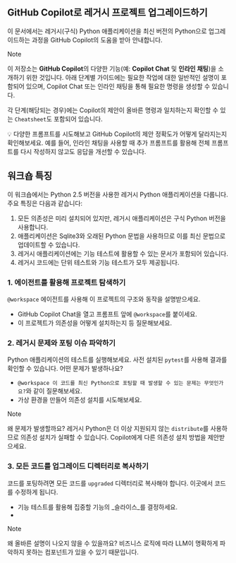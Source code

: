 ## GitHub Copilot로 레거시 프로젝트 업그레이드하기

이 문서에서는 레거시(구식) Python 애플리케이션을 최신 버전의 Python으로 업그레이드하는 과정을 GitHub Copilot의 도움을 받아 안내합니다.

> [!NOTE]
> 이 저장소는 **GitHub Copilot**의 다양한 기능(예: **Copilot Chat** 및 **인라인 채팅**)을 소개하기 위한 것입니다. 아래 단계별 가이드에는 필요한 작업에 대한 일반적인 설명이 포함되어 있으며, Copilot Chat 또는 인라인 채팅을 통해 필요한 명령을 생성할 수 있습니다.
>
> 각 단계(해당되는 경우)에는 Copilot의 제안이 올바른 명령과 일치하는지 확인할 수 있는 `Cheatsheet`도 포함되어 있습니다.
>
> 💡 다양한 프롬프트를 시도해보고 GitHub Copilot의 제안 정확도가 어떻게 달라지는지 확인해보세요. 예를 들어, 인라인 채팅을 사용할 때 추가 프롬프트를 활용해 전체 프롬프트를 다시 작성하지 않고도 응답을 개선할 수 있습니다.

## 워크숍 특징

이 워크숍에서는 Python 2.5 버전을 사용한 레거시 Python 애플리케이션을 다룹니다. 주요 특징은 다음과 같습니다:

1. 모든 의존성은 미리 설치되어 있지만, 레거시 애플리케이션은 구식 Python 버전을 사용합니다.
2. 애플리케이션은 Sqlite3와 오래된 Python 문법을 사용하므로 이를 최신 문법으로 업데이트할 수 있습니다.
3. 레거시 애플리케이션에는 기능 테스트에 활용할 수 있는 문서가 포함되어 있습니다.
4. 레거시 코드에는 단위 테스트와 기능 테스트가 모두 제공됩니다.

### 1. 에이전트를 활용해 프로젝트 탐색하기

`@workspace` 에이전트를 사용해 이 프로젝트의 구조와 동작을 설명받으세요.

- GitHub Copilot Chat을 열고 프롬프트 앞에 `@workspace`를 붙이세요.
- 이 프로젝트가 의존성을 어떻게 설치하는지 등 질문해보세요.

### 2. 레거시 문제와 포팅 이슈 파악하기

Python 애플리케이션의 테스트를 실행해보세요. 사전 설치된 `pytest`를 사용해 결과를 확인할 수 있습니다. 어떤 문제가 발생하나요?

- `@workspace 이 코드를 최신 Python으로 포팅할 때 발생할 수 있는 문제는 무엇인가요?`와 같이 질문해보세요.
- 가상 환경을 만들어 의존성 설치를 시도해보세요.

> [!NOTE]
> 왜 문제가 발생할까요? 레거시 Python은 더 이상 지원되지 않는 `distribute`를 사용하므로 의존성 설치가 실패할 수 있습니다.
> Copilot에게 다른 의존성 설치 방법을 제안받으세요.

### 3. 모든 코드를 업그레이드 디렉터리로 복사하기

코드를 포팅하려면 모든 코드를 `upgraded` 디렉터리로 복사해야 합니다. 이곳에서 코드를 수정하게 됩니다.

- 기능 테스트를 활용해 집중할 기능의 _슬라이스_를 결정하세요.
- 
> [!NOTE]
> 왜 올바른 설명이 나오지 않을 수 있을까요? 비즈니스 로직에 따라 LLM이 명확하게 파악하지 못하는 컴포넌트가 있을 수 있기 때문입니다.
